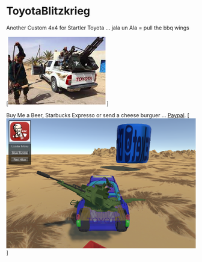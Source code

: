 # ToyotaBlitzkrieg
Another Custom 4x4 for Startler Toyota ...
jala un Ala  = pull the bbq wings

[![We were Goodfellas!](https://raw.githubusercontent.com/rgarro/ToyotaBlitzkrieg/master/toyota.png)]

Buy Me a Beer, Starbucks Expresso or send a cheese burguer ... [Paypal](https://www.paypal.me/gospelOfLuke/25).
[![We were Goodfellas!](https://raw.githubusercontent.com/rgarro/ToyotaBlitzkrieg/master/hilux.png)]
